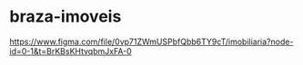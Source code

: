 # braza-imoveis

https://www.figma.com/file/0vp71ZWmUSPbfQbb6TY9cT/imobiliaria?node-id=0-1&t=BrKBsKHtvqbmJxFA-0
